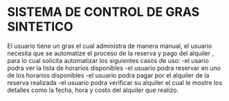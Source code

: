 # SISTEMA DE CONTROL DE GRAS SINTETICO
El usuario tiene un gras el cual administra de manera manual, el usuario necesita que se automatize el proceso de la reserva y pago del alquiler , para lo cual solicita automatizar los siguientes casos de uso:
-el usario podra ver la lista  de horarios disponibles
-el usuario podra reservar en uno de los horarios disponibles
-el usuario podra pagar por el alquiler de la reserva realizada
-el usuario podra verificar su alquiler el cual le mostre los detalles como la fecha, hora y costo del alquiler que realizo.